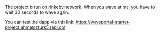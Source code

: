 The project is run on rinkeby network. When you wave at me, you have to wait 30 seconds to wave again.

You can test the dapp via this link: https://waveportal-starter-project.ahmetozturk5.repl.co/


